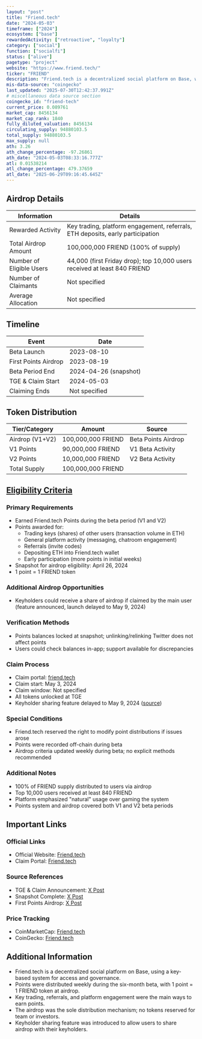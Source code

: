 ```yaml
---
layout: "post"
title: "Friend.tech"
date: "2024-05-03"
timeframe: ["2024"]
ecosystem: ["base"]
rewardedActivity: ["retroactive", "loyalty"]
category: ["social"]
function: ["socialfi"]
status: ["alive"]
pagetype: "project"
website: "https://www.friend.tech/"
ticker: "FRIEND"
description: "Friend.tech is a decentralized social platform on Base, where users buy and sell 'keys' to access private chatrooms and exclusive content, with governance and ownership by the community."
mis-data-source: "coingecko"
last_updated: "2025-07-30T12:42:37.991Z"
# miscellaneous data source section
coingecko_id: "friend-tech"
current_price: 0.089761
market_cap: 8456134
market_cap_rank: 1840
fully_diluted_valuation: 8456134
circulating_supply: 94880103.5
total_supply: 94880103.5
max_supply: null
ath: 3.26
ath_change_percentage: -97.26861
ath_date: "2024-05-03T08:33:16.777Z"
atl: 0.01538214
atl_change_percentage: 479.37659
atl_date: "2025-06-29T09:16:45.645Z"
---
```


## Airdrop Details

| Information              | Details                                                      |
| ------------------------ | ------------------------------------------------------------ |
| Rewarded Activity        | Key trading, platform engagement, referrals, ETH deposits, early participation |
| Total Airdrop Amount     | 100,000,000 FRIEND (100% of supply)                          |
| Number of Eligible Users | 44,000 (first Friday drop); top 10,000 users received at least 840 FRIEND |
| Number of Claimants      | Not specified                                                |
| Average Allocation       | Not specified                                                |

## Timeline

| Event               | Date                        |
| ------------------- | --------------------------- |
| Beta Launch         | 2023-08-10                  |
| First Points Airdrop| 2023-08-19                  |
| Beta Period End     | 2024-04-26 (snapshot)       |
| TGE & Claim Start   | 2024-05-03                  |
| Claiming Ends       | Not specified               |

## Token Distribution

| Tier/Category      | Amount                | Source                |
| ------------------ | -------------------- | --------------------- |
| Airdrop (V1+V2)    | 100,000,000 FRIEND   | Beta Points Airdrop   |
| V1 Points          | 90,000,000 FRIEND    | V1 Beta Activity      |
| V2 Points          | 10,000,000 FRIEND    | V2 Beta Activity      |
| Total Supply       | 100,000,000 FRIEND   |                      |

## [Eligibility Criteria](https://x.com/friendtech/status/1783917297523945588)

### Primary Requirements

- Earned Friend.tech Points during the beta period (V1 and V2)
- Points awarded for:
  - Trading keys (shares) of other users (transaction volume in ETH)
  - General platform activity (messaging, chatroom engagement)
  - Referrals (invite codes)
  - Depositing ETH into Friend.tech wallet
  - Early participation (more points in initial weeks)
- Snapshot for airdrop eligibility: April 26, 2024
- 1 point = 1 FRIEND token

### Additional Airdrop Opportunities

- Keyholders could receive a share of airdrop if claimed by the main user (feature announced, launch delayed to May 9, 2024)

### Verification Methods

- Points balances locked at snapshot; unlinking/relinking Twitter does not affect points
- Users could check balances in-app; support available for discrepancies

### Claim Process

- Claim portal: [friend.tech](https://www.friend.tech/)
- Claim start: May 3, 2024
- Claim window: Not specified
- All tokens unlocked at TGE
- Keyholder sharing feature delayed to May 9, 2024 ([source](https://x.com/friendtech/status/1784957439877804037))

### Special Conditions

- Friend.tech reserved the right to modify point distributions if issues arose
- Points were recorded off-chain during beta
- Airdrop criteria updated weekly during beta; no explicit methods recommended

### Additional Notes

- 100% of FRIEND supply distributed to users via airdrop
- Top 10,000 users received at least 840 FRIEND
- Platform emphasized "natural" usage over gaming the system
- Points system and airdrop covered both V1 and V2 beta periods

## Important Links

### Official Links

- Official Website: [Friend.tech](https://www.friend.tech/)
- Claim Portal: [Friend.tech](https://www.friend.tech/)

### Source References

- TGE & Claim Announcement: [X Post](https://x.com/friendtech/status/1784957439877804037)
- Snapshot Complete: [X Post](https://x.com/friendtech/status/1783917297523945588)
- First Points Airdrop: [X Post](https://x.com/friendtech/status/1692671763535323647)

### Price Tracking

- CoinMarketCap: [Friend.tech](https://coinmarketcap.com/currencies/friend-tech/)
- CoinGecko: [Friend.tech](https://www.coingecko.com/en/coins/friend-tech)

## Additional Information

- Friend.tech is a decentralized social platform on Base, using a key-based system for access and governance.
- Points were distributed weekly during the six-month beta, with 1 point = 1 FRIEND token at airdrop.
- Key trading, referrals, and platform engagement were the main ways to earn points.
- The airdrop was the sole distribution mechanism; no tokens reserved for team or investors.
- Keyholder sharing feature was introduced to allow users to share airdrop with their keyholders.